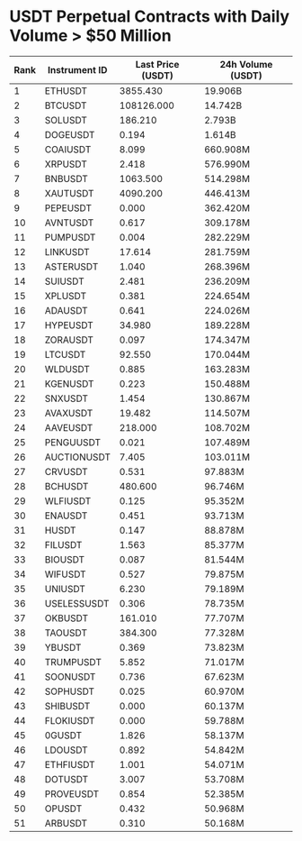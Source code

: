 # USDT Perpetual Contracts with Daily Volume > $50 Million

| Rank | Instrument ID | Last Price (USDT) | 24h Volume (USDT) |
|------|---------------|-------------------|-------------------|
| 1 | ETHUSDT | 3855.430 | 19.906B |
| 2 | BTCUSDT | 108126.000 | 14.742B |
| 3 | SOLUSDT | 186.210 | 2.793B |
| 4 | DOGEUSDT | 0.194 | 1.614B |
| 5 | COAIUSDT | 8.099 | 660.908M |
| 6 | XRPUSDT | 2.418 | 576.990M |
| 7 | BNBUSDT | 1063.500 | 514.298M |
| 8 | XAUTUSDT | 4090.200 | 446.413M |
| 9 | PEPEUSDT | 0.000 | 362.420M |
| 10 | AVNTUSDT | 0.617 | 309.178M |
| 11 | PUMPUSDT | 0.004 | 282.229M |
| 12 | LINKUSDT | 17.614 | 281.759M |
| 13 | ASTERUSDT | 1.040 | 268.396M |
| 14 | SUIUSDT | 2.481 | 236.209M |
| 15 | XPLUSDT | 0.381 | 224.654M |
| 16 | ADAUSDT | 0.641 | 224.026M |
| 17 | HYPEUSDT | 34.980 | 189.228M |
| 18 | ZORAUSDT | 0.097 | 174.347M |
| 19 | LTCUSDT | 92.550 | 170.044M |
| 20 | WLDUSDT | 0.885 | 163.283M |
| 21 | KGENUSDT | 0.223 | 150.488M |
| 22 | SNXUSDT | 1.454 | 130.867M |
| 23 | AVAXUSDT | 19.482 | 114.507M |
| 24 | AAVEUSDT | 218.000 | 108.702M |
| 25 | PENGUUSDT | 0.021 | 107.489M |
| 26 | AUCTIONUSDT | 7.405 | 103.011M |
| 27 | CRVUSDT | 0.531 | 97.883M |
| 28 | BCHUSDT | 480.600 | 96.746M |
| 29 | WLFIUSDT | 0.125 | 95.352M |
| 30 | ENAUSDT | 0.451 | 93.713M |
| 31 | HUSDT | 0.147 | 88.878M |
| 32 | FILUSDT | 1.563 | 85.377M |
| 33 | BIOUSDT | 0.087 | 81.544M |
| 34 | WIFUSDT | 0.527 | 79.875M |
| 35 | UNIUSDT | 6.230 | 79.189M |
| 36 | USELESSUSDT | 0.306 | 78.735M |
| 37 | OKBUSDT | 161.010 | 77.707M |
| 38 | TAOUSDT | 384.300 | 77.328M |
| 39 | YBUSDT | 0.369 | 73.823M |
| 40 | TRUMPUSDT | 5.852 | 71.017M |
| 41 | SOONUSDT | 0.736 | 67.623M |
| 42 | SOPHUSDT | 0.025 | 60.970M |
| 43 | SHIBUSDT | 0.000 | 60.137M |
| 44 | FLOKIUSDT | 0.000 | 59.788M |
| 45 | 0GUSDT | 1.826 | 58.137M |
| 46 | LDOUSDT | 0.892 | 54.842M |
| 47 | ETHFIUSDT | 1.001 | 54.071M |
| 48 | DOTUSDT | 3.007 | 53.708M |
| 49 | PROVEUSDT | 0.854 | 52.385M |
| 50 | OPUSDT | 0.432 | 50.968M |
| 51 | ARBUSDT | 0.310 | 50.168M |
